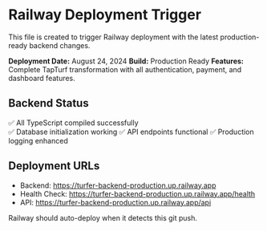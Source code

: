 # Railway Deployment Trigger

This file is created to trigger Railway deployment with the latest production-ready backend changes.

**Deployment Date:** August 24, 2024
**Build:** Production Ready
**Features:** Complete TapTurf transformation with all authentication, payment, and dashboard features.

## Backend Status
✅ All TypeScript compiled successfully  
✅ Database initialization working
✅ API endpoints functional
✅ Production logging enhanced

## Deployment URLs
- Backend: https://turfer-backend-production.up.railway.app
- Health Check: https://turfer-backend-production.up.railway.app/health
- API: https://turfer-backend-production.up.railway.app/api

Railway should auto-deploy when it detects this git push.